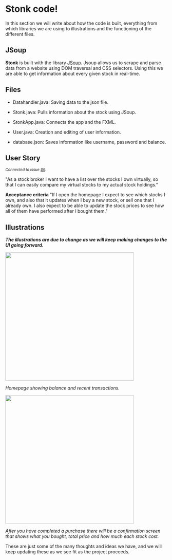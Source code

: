 # Stonk code!

In this section we will write about how the code is built, everything from which libraries we are using to illustrations and the functioning of the different files.

## JSoup
**Stonk** is built with the library [JSoup](https://jsoup.org). Jsoup allows us to scrape and parse data from a website using DOM traversal and CSS selectors. 
Using this we are able to get information about every given stock in real-time.


## Files

 - Datahandler.java: Saving data to the json file.
   
  - Stonk.java: Pulls information about the stock using JSoup.
   
  - StonkApp.java: Connects the app and the FXML.
   
  - User.java: Creation and editing of user information.
   
   - database.json: Saves information like username, password and balance.

## User Story
<sub>*Connected to issue [#9](https://gitlab.stud.idi.ntnu.no/it1901/groups-2021/gr2135/gr2135/-/issues/9).*</sub>

"As a stock broker I want to have a list over the stocks I own virtually, so that I can easily compare my virtual stocks to my actual stock holdings."

**Acceptance criteria**
"If I open the homepage I expect to see which stocks I own, and also that it updates when I buy a new stock, or sell one that I already own. I also expect to be able to update the stock prices to see how all of them have performed after I bought them."


## Illustrations
***The illustrations are due to change as we will keep making changes to the UI going forward.***

<img src="https://i.ibb.co/hDPYfz3/Skjermbilde-2021-09-22-kl-14-08-24.png"  height="400">

*Homepage showing balance and recent transactions.*


<img src="https://i.ibb.co/PzvRwBW/Skjermbilde-2021-09-22-kl-14-08-40.png"  height="400">

*After you have completed a purchase there will be a confirmation screen that shows what you bought, total price and how much each stock cost.*

These are just some of the many thoughts and ideas we have, and we will keep updating these as we see fit as the project proceeds.
